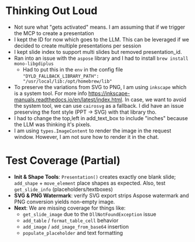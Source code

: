 # Thinking Out Loud
* Not sure what "gets activated" means. I am assuming that if we trigger the MCP to create a presentation
* I kept the ID for now which goes to the LLM. This can be leveraged if we decided to create multiple presentations per session
* I kept slide index to support multi slides but removed presentation_id.
* Ran into an issue with the `aspose` library and I had to install `brew install mono-libgdiplus`
  * Had to put this in the `env` in the config file `"DYLD_FALLBACK_LIBRARY_PATH": "/usr/local/lib:/opt/homebrew/lib"`
* To preserve the variations from SVG to PNG, I am using `inkscape` which is a system tool. For more info https://inkscape-manuals.readthedocs.io/en/latest/index.html. In case, we want to avoid the system tool, we can use `cairosvg` as a fallback. I did have an issue preserving the font style (PPT → SVG) with that library tho.
* I had to change the top,left in add_text_box to include "inches" because the LLM was thinking it's pixels.
* I am using `types.ImageContent` to render the image in the request window. However, I am not sure how to render it in the chat.

# Test Coverage (Partial)

- **Init & Shape Tools**: `Presentation()` creates exactly one blank slide; `add_shape` + `move_element` place shapes as expected. Also, test `get_slide_info` (placeholders/textboxes)
- **SVG & PNG Watermark**: verify SVG export strips Aspose watermark and PNG conversion yields non-empty image.
- **Next**: We are missing coverage for things like:
  - `get_slide_image` due to the `DllNotFoundException` issue
  - `add_table` / `format_table_cell` behavior
  - `add_image` / `add_image_from_base64` insertion
  - `populate_placeholder` and text formatting  